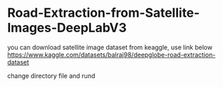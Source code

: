 # Road-Extraction-from-Satellite-Images-DeepLabV3

you can download satellite image dataset from keaggle, use link below
https://www.kaggle.com/datasets/balraj98/deepglobe-road-extraction-dataset

change directory file and rund
